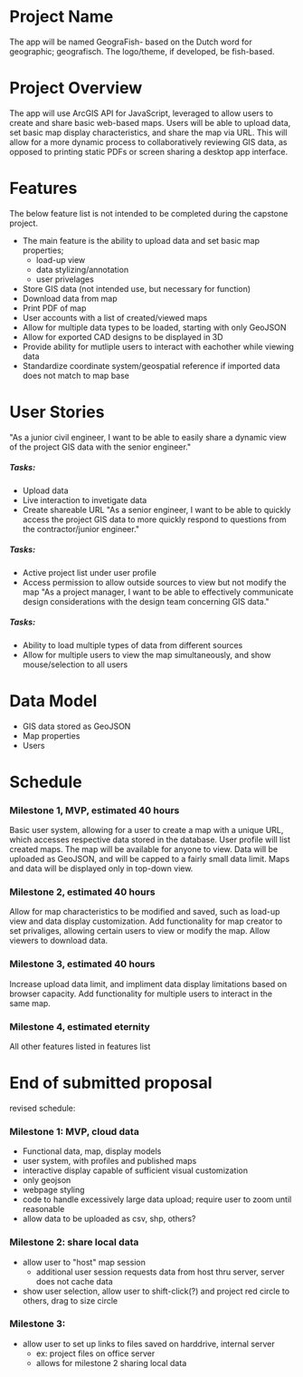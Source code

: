 # Project Name
The app will be named GeograFish- based on the Dutch word for geographic; geografisch. The logo/theme, if developed, be fish-based.
# Project Overview
The app will use ArcGIS API for JavaScript, leveraged to allow users to create and share basic web-based maps. Users will be able to upload data, set basic map display characteristics, and share the map via URL. This will allow for a more dynamic process to collaboratively reviewing GIS data, as opposed to printing static PDFs or screen sharing a desktop app interface.
# Features
The below feature list is not intended to be completed during the capstone project.
- The main feature is the ability to upload data and set basic map properties;
    - load-up view
    - data stylizing/annotation
    - user privelages
- Store GIS data (not intended use, but necessary for function)
- Download data from map
- Print PDF of map
- User accounts with a list of created/viewed maps
- Allow for multiple data types to be loaded, starting with only GeoJSON
- Allow for exported CAD designs to be displayed in 3D
- Provide ability for mutliple users to interact with eachother while viewing data
- Standardize coordinate system/geospatial reference if imported data does not match to map base
# User Stories
"As a junior civil engineer, I want to be able to easily share a dynamic view of the project GIS data with the senior engineer."
##### Tasks:
- Upload data
- Live interaction to invetigate data
- Create shareable URL
"As a senior engineer, I want to be able to quickly access the project GIS data to more quickly respond to questions from the contractor/junior engineer."
##### Tasks:
- Active project list under user profile
- Access permission to allow outside sources to view but not modify the map
"As a project manager, I want to be able to effectively communicate design considerations with the design team concerning GIS data."
##### Tasks:
- Ability to load multiple types of data from different sources
- Allow for multiple users to view the map simultaneously, and show mouse/selection to all users
# Data Model
- GIS data stored as GeoJSON
- Map properties
- Users
# Schedule
### Milestone 1, MVP, estimated 40 hours
Basic user system, allowing for a user to create a map with a unique URL, which accesses respective data stored in the database. User profile will list created maps. The map will be available for anyone to view. Data will be uploaded as GeoJSON, and will be capped to a fairly small data limit. Maps and data will be displayed only in top-down view.
### Milestone 2, estimated 40 hours
Allow for map characteristics to be modified and saved, such as load-up view and data display customization. Add functionality for map creator to set privaliges, allowing certain users to view or modify the map. Allow viewers to download data.
### Milestone 3, estimated 40 hours
Increase upload data limit, and impliment data display limitations based on browser capacity. Add functionality for multiple users to interact in the same map.
### Milestone 4, estimated eternity
All other features listed in features list

# End of submitted proposal

revised schedule:
### Milestone 1: MVP, cloud data
- Functional data, map, display models
- user system, with profiles and published maps
- interactive display capable of sufficient visual customization
- only geojson
- webpage styling
- code to handle excessively large data upload; require user to zoom until reasonable
- allow data to be uploaded as csv, shp, others?
### Milestone 2: share local data
- allow user to "host" map session
    - additional user session requests data from host thru server, server does not cache data
- show user selection, allow user to shift-click(?) and project red circle to others, drag to size circle
### Milestone 3:
- allow user to set up links to files saved on harddrive, internal server
    - ex: project files on office server
    - allows for milestone 2 sharing local data

